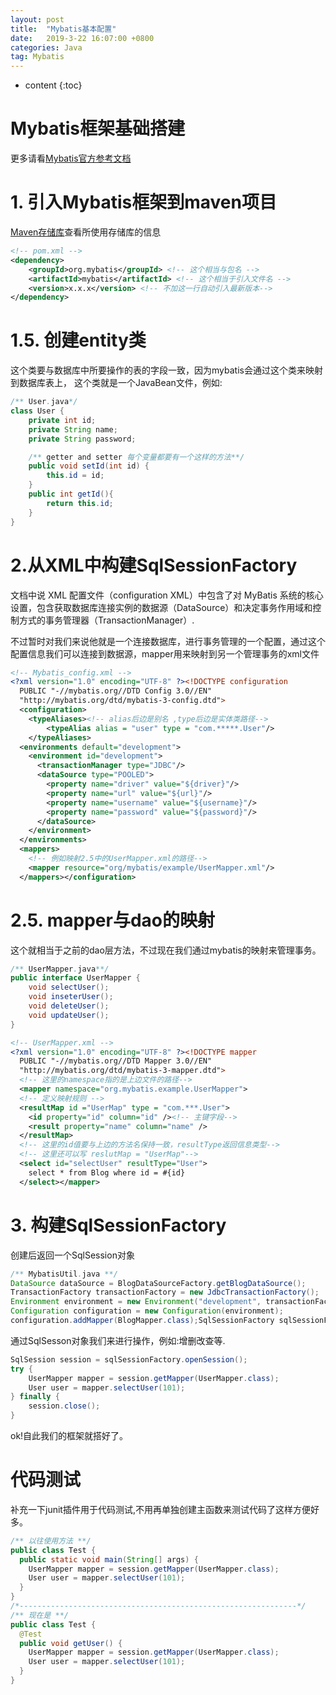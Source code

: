 ```yaml
---
layout: post
title:  "Mybatis基本配置"
date:   2019-3-22 16:07:00 +0800
categories: Java
tag: Mybatis
---
```


* content
{:toc}

# Mybatis框架基础搭建

更多请看[Mybatis官方参考文档](http://www.mybatis.org/mybatis-3/zh/index.html)

# 1. 引入Mybatis框架到maven项目

[Maven存储库](https://mvnrepository.com/)查看所使用存储库的信息

```xml
<!-- pom.xml -->
<dependency>
    <groupId>org.mybatis</groupId> <!-- 这个相当与包名 -->
    <artifactId>mybatis</artifactId> <!-- 这个相当于引入文件名 -->
    <version>x.x.x</version> <!-- 不加这一行自动引入最新版本-->
</dependency>
```

# 1.5. 创建entity类

这个类要与数据库中所要操作的表的字段一致，因为mybatis会通过这个类来映射到数据库表上，
这个类就是一个JavaBean文件，例如:

```java
/** User.java*/
class User {
    private int id;
    private String name;
    private String password;

    /** getter and setter 每个变量都要有一个这样的方法**/
    public void setId(int id) {
        this.id = id;
    }
    public int getId(){
        return this.id;
    }
}
```

# 2.从XML中构建SqlSessionFactory

文档中说 XML 配置文件（configuration XML）中包含了对 MyBatis 系统的核心设置，包含获取数据库连接实例的数据源（DataSource）和决定事务作用域和控制方式的事务管理器（TransactionManager）.

不过暂时对我们来说他就是一个连接数据库，进行事务管理的一个配置，通过这个配置信息我们可以连接到数据源，mapper用来映射到另一个管理事务的xml文件

```xml
<!-- Mybatis_config.xml -->
<?xml version="1.0" encoding="UTF-8" ?><!DOCTYPE configuration
  PUBLIC "-//mybatis.org//DTD Config 3.0//EN"
  "http://mybatis.org/dtd/mybatis-3-config.dtd">
  <configuration>
    <typeAliases><!-- alias后边是别名 ,type后边是实体类路径-->
        <typeAlias alias = "user" type = "com.*****.User"/>
    </typeAliases>
  <environments default="development">
    <environment id="development">
      <transactionManager type="JDBC"/>
      <dataSource type="POOLED">
        <property name="driver" value="${driver}"/>
        <property name="url" value="${url}"/>
        <property name="username" value="${username}"/>
        <property name="password" value="${password}"/>
      </dataSource>
    </environment>
  </environments>
  <mappers>
    <!-- 例如映射2.5中的UserMapper.xml的路径-->
    <mapper resource="org/mybatis/example/UserMapper.xml"/>
  </mappers></configuration>
```

# 2.5. mapper与dao的映射

这个就相当于之前的dao层方法，不过现在我们通过mybatis的映射来管理事务。

```java
/** UserMapper.java**/
public interface UserMapper {
    void selectUser();
    void inseterUser();
    void deleteUser();
    void updateUser();
}
```

```xml
<!-- UserMapper.xml -->
<?xml version="1.0" encoding="UTF-8" ?><!DOCTYPE mapper
  PUBLIC "-//mybatis.org//DTD Mapper 3.0//EN"
  "http://mybatis.org/dtd/mybatis-3-mapper.dtd">
  <!-- 这里的namespace指的是上边文件的路径-->
  <mapper namespace="org.mybatis.example.UserMapper">
  <!-- 定义映射规则 -->
  <resultMap id ="UserMap" type = "com.***.User">
    <id property="id" column="id" /><!-- 主键字段-->
    <result property="name" column="name" />
  </resultMap>
  <!-- 这里的id值要与上边的方法名保持一致，resultType返回信息类型-->
  <!-- 这里还可以写 reslutMap = "UserMap"-->
  <select id="selectUser" resultType="User">
    select * from Blog where id = #{id}
  </select></mapper>
```

# 3. 构建SqlSessionFactory

创建后返回一个SqlSession对象

```java
/** MybatisUtil.java **/
DataSource dataSource = BlogDataSourceFactory.getBlogDataSource();
TransactionFactory transactionFactory = new JdbcTransactionFactory();
Environment environment = new Environment("development", transactionFactory, dataSource);
Configuration configuration = new Configuration(environment);
configuration.addMapper(BlogMapper.class);SqlSessionFactory sqlSessionFactory = new SqlSessionFactoryBuilder().build(configuration);
```

通过SqlSesson对象我们来进行操作，例如:增删改查等.

```java
SqlSession session = sqlSessionFactory.openSession();
try {
    UserMapper mapper = session.getMapper(UserMapper.class);
    User user = mapper.selectUser(101);
} finally {
    session.close();
}
```

ok!自此我们的框架就搭好了。

# 代码测试

补充一下junit插件用于代码测试,不用再单独创建主函数来测试代码了这样方便好多。

```java
/** 以往使用方法 **/
public class Test {
  public static void main(String[] args) {
    UserMapper mapper = session.getMapper(UserMapper.class);
    User user = mapper.selectUser(101);
  }
}
/*--------------------------------------------------------------*/
/** 现在是 **/
public class Test {
  @Test
  public void getUser() {
    UserMapper mapper = session.getMapper(UserMapper.class);
    User user = mapper.selectUser(101);
  }
}
```